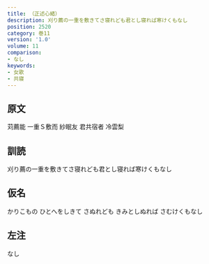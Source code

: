 ```yaml
---
title: （正述心緒）
description: 刈り薦の一重を敷きてさ寝れども君とし寝れば寒けくもなし
position: 2520
category: 巻11
version: '1.0'
volume: 11
comparison:
- なし
keywords:
- 女歌
- 共寝
---
```


## 原文

苅薦能 一重Ｓ敷而 紗眠友 君共宿者 冷雲梨

## 訓読

刈り薦の一重を敷きてさ寝れども君とし寝れば寒けくもなし

## 仮名

かりこもの ひとへをしきて さぬれども きみとしぬれば さむけくもなし

## 左注

なし
